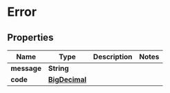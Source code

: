 
# Error

## Properties
Name | Type | Description | Notes
------------ | ------------- | ------------- | -------------
**message** | **String** |  | 
**code** | [**BigDecimal**](BigDecimal.md) |  | 



